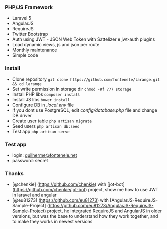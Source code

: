 ### PHP/JS Framework

- Laravel 5
- AngularJS
- RequireJS
- Twitter Bootstrap
- Auth using JWT - JSON Web Token with Sattelizer e jwt-auth plugins
- Load dynamic views, js and json per route
- Monthly maintenance
- Simple code

### Install

* Clone repository `git clone https://github.com/fontenele/larange.git && cd larange`
* Set write permission in storage dir `chmod -Rf 777 storage`
* Install PHP libs `composer install`
* Install JS libs `bower install`
* Configure DB in *.local.env* file
* If you dont use PostgreSQL, edit *config/database.php* file and change DB driver 
* Create user table `php artisan migrate`
* Seed users `php artisan db:seed`
* Test app `php artisan serve`

### Test app
* login: guilherme@fontenele.net
* password: secret

### Thanks
- [@chenkie] (https://github.com/chenkie) with [jot-bot] (https://github.com/chenkie/jot-bot) project, show me how to use JWT in laravel and angular
- [@eu81273] (https://github.com/eu81273) with [AngularJS-RequireJS-Sample-Project] (https://github.com/eu81273/AngularJS-RequireJS-Sample-Project) project, he integrated RequireJS and AngularJS in older versions, but was the base to understand how they work together, and to make they works in newest versions
